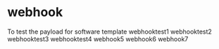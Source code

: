 # webhook
To test the payload for software template 
webhooktest1
webhooktest2
webhooktest3
webhooktest4
webhook5
webhook6
webhook7
